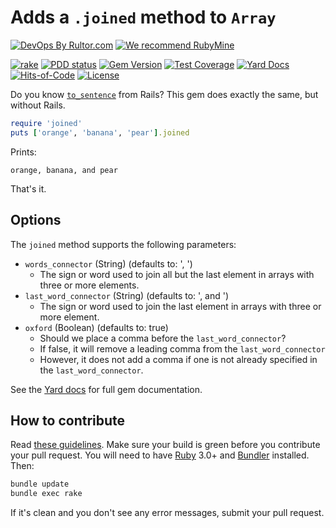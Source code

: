 # Adds a `.joined` method to `Array`

[![DevOps By Rultor.com](https://www.rultor.com/b/yegor256/joined)](https://www.rultor.com/p/yegor256/joined)
[![We recommend RubyMine](https://www.elegantobjects.org/rubymine.svg)](https://www.jetbrains.com/ruby/)

[![rake](https://github.com/yegor256/joined/actions/workflows/rake.yml/badge.svg)](https://github.com/yegor256/joined/actions/workflows/rake.yml)
[![PDD status](https://www.0pdd.com/svg?name=yegor256/joined)](https://www.0pdd.com/p?name=yegor256/joined)
[![Gem Version](https://badge.fury.io/rb/joined.svg)](https://badge.fury.io/rb/joined)
[![Test Coverage](https://img.shields.io/codecov/c/github/yegor256/joined.svg)](https://codecov.io/github/yegor256/joined?branch=master)
[![Yard Docs](https://img.shields.io/badge/yard-docs-blue.svg)](https://rubydoc.info/github/yegor256/joined/master/frames)
[![Hits-of-Code](https://hitsofcode.com/github/yegor256/joined)](https://hitsofcode.com/view/github/yegor256/joined)
[![License](https://img.shields.io/badge/license-MIT-green.svg)](https://github.com/yegor256/joined/blob/master/LICENSE.txt)

Do you know [`to_sentence`][to_sentence] from Rails?
This gem does exactly the same, but without Rails.

```ruby
require 'joined'
puts ['orange', 'banana', 'pear'].joined
```

Prints:

```text
orange, banana, and pear
```

That's it.

## Options

The `joined` method supports the following parameters:

* `words_connector` (String) (defaults to: ', ')
    * The sign or word used to join all but the last element in arrays with three or more elements.
* `last_word_connector` (String) (defaults to: ', and ')
    * The sign or word used to join the last element in arrays with three or more element.
* `oxford` (Boolean) (defaults to: true)
    * Should we place a comma before the `last_word_connector`?
    * If false, it will remove a leading comma from the `last_word_connector`
    * However, it does not add a comma if one is not already specified in the `last_word_connector`.

See the [Yard docs](https://rubydoc.info/github/yegor256/joined/master/frames) for full gem documentation.

## How to contribute

Read
[these guidelines](https://www.yegor256.com/2014/04/15/github-guidelines.html).
Make sure your build is green before you contribute
your pull request. You will need to have
[Ruby](https://www.ruby-lang.org/en/) 3.0+ and
[Bundler](https://bundler.io/) installed. Then:

```bash
bundle update
bundle exec rake
```

If it's clean and you don't see any error messages, submit your pull request.

[to_sentence]: https://api.rubyonrails.org/classes/Array.html#method-i-to_sentence
